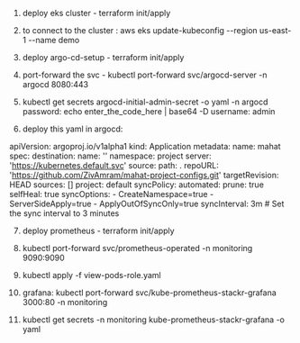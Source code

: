 1. deploy eks cluster - terraform init/apply

2. to connect to the cluster :
   aws eks update-kubeconfig --region us-east-1 --name demo

3. deploy argo-cd-setup - terraform init/apply

4. port-forward the svc - kubectl port-forward svc/argocd-server -n argocd       8080:443
5. kubectl get secrets argocd-initial-admin-secret -o yaml -n argocd
   password:
   echo enter_the_code_here | base64 -D
   username:
   admin

6. deploy this yaml in argocd:

apiVersion: argoproj.io/v1alpha1
kind: Application
metadata:
  name: mahat
spec:
  destination:
    name: ''
    namespace: project
    server: 'https://kubernetes.default.svc'
  source:
    path: .
    repoURL: 'https://github.com/ZivAmram/mahat-project-configs.git'
    targetRevision: HEAD
  sources: []
  project: default
  syncPolicy:
    automated:
      prune: true
      selfHeal: true
    syncOptions:
      - CreateNamespace=true
      - ServerSideApply=true
      - ApplyOutOfSyncOnly=true
    syncInterval: 3m # Set the sync interval to 3 minutes

7. deploy prometheus - terraform init/apply

8. kubectl port-forward svc/prometheus-operated -n monitoring 9090:9090

9. kubectl apply -f view-pods-role.yaml

10. grafana: kubectl port-forward svc/kube-prometheus-stackr-grafana 3000:80 -n monitoring

11. kubectl get secrets -n monitoring kube-prometheus-stackr-grafana -o yaml
